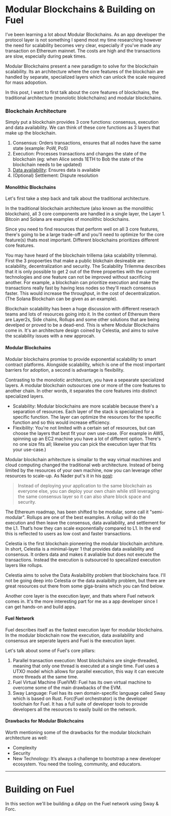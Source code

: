 # Modular Blockchains & Building on Fuel

I’ve been learning a lot about Modular Blockchains. As an app developer the protocol layer is not something I spend most my time researching however the need for scalability becomes very clear, especially if you've made any transaction on Ethereum mainnet. The costs are high and the transactions are slow, especially during peak times.

Modular Blockchains present a new paradigm to solve for the blockchain scalability. Its an architecture where the core features of the blockchain are handled by separate, specialized layers which can unlock the scale required for mass adopotion.

In this post, I want to first talk about the core features of blockchains, the traditional architecture (monolotic blokchchains) and modular blockchains.

### Blockchain Architecture

Simply put a blockchain provides 3 core functions: consensus, execution and data availability. We can think of these core functions as 3 layers that make up the blockchain.

1. Consensus: Orders transactions, ensures that all nodes have the same state (example: PoW, PoS)
2. Execution: Processes transactions and changes the state of the blockchain (eg: when Alice sends 1ETH to Bob the state of the blockchain needs to be updated)
3. [Data availability](https://coinmarketcap.com/alexandria/article/what-is-data-availability): Ensures data is available
4. (Optional) Settlement: Dispute resolution

#### Monolithic Blockchains

Let's first take a step back and talk about the traditional architecture.

In the traditional blockchain architecture (also known as the monolithic blockchain), all 3 core components are handled in a single layer, the Layer 1. Bitcoin and Solana are examples of monolithic blockchains.

Since you need to find resources that perform well on all 3 core features, there's going to be a large trade-off and you'll need to optimize for the core feature(s) thats most important. Different blockchains prioritizes different core features.

You may have heard of the blockchain trillema (aka scalability trilemma). First the 3 propoerties that make a public  blokchain desireable are: scalability, decentralization and security. The Scalability Trilemma describes that it is only possible to get 2 out of the three properties with the current technologies and one feature can not be improved without sacrificing another. For example, a blockchain can prioritize execution and make the transactions really fast by having less nodes so they'll reach consensus faster. This would increase the throughput, in the cost of decentralization. (The Solana Blockchain can be given as an example).

Blockchain scalability has been a huge discussion with different reserach teams and lots of resources going into it. In the context of Ethereum there are Layer2s, Side chains, Rollups and some other solutions that are being develped or proved to be a dead-end. This is where Modular Blockchains come in. It's an architecture design coined by Celestia, and aims to solve the scalability issues with a new approcah.

#### Modular Blockchains

Modular blockchains promise to provide exponential scalability to smart contract platforms. Alongside scalability, which is one of the most important barriers for adoption, a second is advantage is flexibility.

Contrasting to the monolotic architecture, you have a sepearate specialized layers. A modular blockchain outsources one or more of the core features to another chain. In other words, it separates the core features into distinct specialized layers.

- Scalability: Modular blockchains are more scalable because there's a separation of resources. Each layer of the stack is specialized for a specific function. The layer can optimize the resources for the specific function and so this would increase efficiency.
- Flexibility: You're not limited with a certain set of resources, but can choose the layers that best fit your own use-case. (For example in AWS, spinning up an EC2 machine you have a lot of different option. There's no one size fits all; likewise you can pick the execution layer that fits your use-case.)

Modular blockchain arhitecture is simailar to the way virtual machines and cloud computing changed the traditional web architecture. Instead of being limited by the resources of your own machine, now you can leverage other resources to scale-up. As Nader put's it in his [post](https://nader.substack.com/p/blockchain-modularity-a-mental-model):

> Instead of deploying your application to the same blockchain as everyone else, you can deploy your own chain while still leveraging the same consensus layer so it can also share block space and security.

The Ethereum roadmap, has been shifted to be modular, some call it "semi-modular". Rollups are one of the best examples. A rollup will do the execution and then leave the consensus, data availability, and settlement for the L1. That’s how they can scale exponentially compared to L1. In the end this is reflected to users as low cost and faster transactions.

Celestia is the first blockchain pioneering the modular blockchain architure. In short, Celestia is a minimal-layer 1 that provides data availability and consensus. It orders data and makes it avaliable but does not execute the transactions. Instead the execution is outsourced to specailized execution layers like rollups.

Celestia aims to solve the Data Avalaibility problem that blockchains face. I'll not be going deep into Celestia or the data avalaibilty problem, but there are great resources out there from some giga-brains which you can find below.

Another core layer is the execution layer, and thats where Fuel network comes in. It's the more interesting part for me as a app developer since I can get hands-on and build apps.

#### Fuel Network

Fuel describes itself as the fastest execution layer for modular blockchains. In the modular blockchain now the execution, data availability and consensus are seperate layers and Fuel is the execution layer.

Let's talk about some of Fuel's core pillars:
1. Parallel transaction execution: Most blockchains are single-threaded, meaning that only one thread is executed at a single time. Fuel uses a UTXO model which allows for parallel execution, this way it can execute more threads at the same time.
2. Fuel Virtual Machine (FuelVM): Fuel has its own virtual machine to overcome some of the main drawbacks of the EVM.
3. Sway Language: Fuel has its own domain-specific language called Sway which is based on Rust. Forc(Fuel orchestrator) is the developer toolchain for Fuel. It has a full suite of developer tools to provide developers all the resources to easily build on the network.

#### Drawbacks for Modular Blokchcains

Worth mentioning some of the drawbacks for the modular blockchain architecture as well:
- Complexity
- Security
- New Technology: It’s always a challenge to bootstrap a new developer ecosystem. You need the tooling, community, and educators.

---

# Building on Fuel

In this section we'll be building a dApp on the Fuel network using Sway & Forc.

